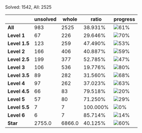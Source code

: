 Solved: 1542, All: 2525

| |unsolved|whole|ratio|progress|
|----|----|----|----|----|
|**All**| 983 | 2525 | 38.931%| ![61%](https://progress-bar.dev/61?title=All) |
|**Level 1**| 67 | 226 | 29.646%| ![70%](https://progress-bar.dev/70?title=Level+1++)|
|**Level 1.5**| 123 | 259 | 47.490%| ![53%](https://progress-bar.dev/53?title=Level+1.5)|
|**Level 2**| 166 | 406 | 40.887%| ![59%](https://progress-bar.dev/59?title=Level+2++)|
|**Level 2.5**| 199 | 377 | 52.785%| ![47%](https://progress-bar.dev/47?title=Level+2.5)|
|**Level 3**| 106 | 536 | 19.776%| ![80%](https://progress-bar.dev/80?title=Level+3++)|
|**Level 3.5**| 89 | 282 | 31.560%| ![68%](https://progress-bar.dev/68?title=Level+3.5)|
|**Level 4**| 97 | 262 | 37.023%| ![63%](https://progress-bar.dev/63?title=Level+4++)|
|**Level 4.5**| 66 | 83 | 79.518%| ![20%](https://progress-bar.dev/20?title=Level+4.5)|
|**Level 5**| 57 | 80 | 71.250%| ![29%](https://progress-bar.dev/29?title=Level+5++)|
|**Level 5.5**| 7 | 7 | 100.000%| ![0%](https://progress-bar.dev/0?title=Level+5.5)|
|**Level 6**| 6 | 7 | 85.714%| ![14%](https://progress-bar.dev/14?title=Level+6++)|
|**Star**|2755.0 | 6866.0 |40.125%| ![60%](https://progress-bar.dev/60?title=Star) |
